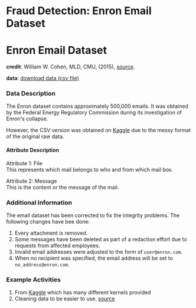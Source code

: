 # Fraud Detection: Enron Email Dataset

# Enron Email Dataset
**credit**: William W. Cohen, MLD, CMU, (2015), [source](https://www.cs.cmu.edu/~./enron/).  

**data**: [download data (csv file)](https://drive.google.com/open?id=180eEc7iVlGqx5cCHWMBzSFvwZ_EOhcR4)

### Data Description
The Enron dataset contains approximately 500,000 emails. It was obtained by the Federal Energy Regulatory Commission during its investigation of Enron's collapse.  

However, the CSV version was obtained on [Kaggle](https://www.kaggle.com/wcukierski/enron-email-dataset) due to the messy format of the original raw data.

#### Attribute Description

Attribute 1: File  
This represents which mail belongs to who and from which mail box.   

Attribute 2: Message  
This is the content or the message of the mail.  


### Additional Information
The email dataset has been corrected to fix the integrity problems. The following changes have bee done:
1) Every attachment is removed.
2) Some messages have been deleted as part of a redaction effort due to requests from affected employees.
3) Invalid email addresses were adjusted to the form of `user@enron.com`. 
4) When no recipient was specified, the email address will be set to `no_address@enron.com`.

### Example Activities
1) From [Kaggle](https://www.kaggle.com/wcukierski/enron-email-dataset/kernels) which has many different kernels provided
2) Cleaning data to be easier to use. [source](https://github.com/brianray/data.world-scripts/blob/master/enron_email_script.ipynb)